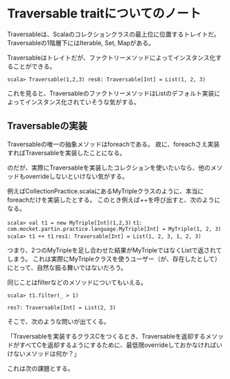 # Traversable traitについてのノート

Traversableは、Scalaのコレクションクラスの最上位に位置するトレイトだ。
Traversableの1階層下にはIterable, Set, Mapがある。

Traversableはトレイトだが、ファクトリーメソッドによってインスタンス化することができる。

`scala> Traversable(1,2,3)
 res8: Traversable[Int] = List(1, 2, 3)`

 これを見ると、TraversableのファクトリーメソッドはListのデフォルト実装によってインスタンス化されていそうな気がする。

 ## Traversableの実装

 Traversableの唯一の抽象メソッドはforeachである。
 故に、foreachさえ実装すればTraversableを実装したことになる。

 のだが、実際にTraversableを実装したコレクションを使いたいなら、他のメソッドもoverrideしないといけない気がする。

 例えばCollectionPractice.scalaにあるMyTripleクラスのように、本当にforeachだけを実装したとする。
 このとき例えば++を呼び出すと、次のようになる。


`scala> val t1 = new MyTriple[Int](1,2,3)`
`t1: com.mocket.partin.practice.language.MyTriple[Int] = MyTriple(1, 2, 3)`
`scala> t1 ++ t1`
`res1: Traversable[Int] = List(1, 2, 3, 1, 2, 3)`

つまり、2つのMyTripleを足し合わせた結果がMyTripleではなくListで返されてしまう。
これは実際にMyTripleクラスを使うユーザー（が、存在したとして）にとって、自然な振る舞いではないだろう。

同じことはfilterなどのメソッドについてもいえる。

`scala> t1.filter(_ > 1)`

`res7: Traversable[Int] = List(2, 3)`

 そこで、次のような問いが出てくる。

 「Traversableを実装するクラスCをつくるとき、Traversableを返却するメソッドがすべてCを返却するようにするために、最低限overrideしておかなければいけないメソッドは何か？」

 これは次の課題とする。